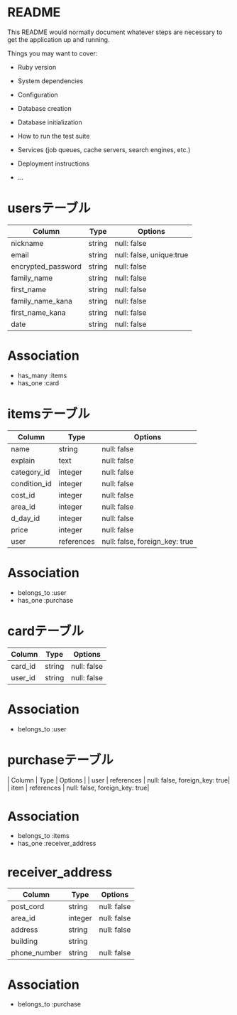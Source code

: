 # README

This README would normally document whatever steps are necessary to get the
application up and running.

Things you may want to cover:

* Ruby version

* System dependencies

* Configuration

* Database creation

* Database initialization

* How to run the test suite

* Services (job queues, cache servers, search engines, etc.)

* Deployment instructions

* ...

# usersテーブル
| Column             | Type   | Options                 |
| ------------------ | ------ | -----------             |
| nickname           | string | null: false             |
| email              | string | null: false, unique:true|
| encrypted_password | string | null: false             |
| family_name        | string | null: false             |
| first_name         | string | null: false             |
| family_name_kana   | string | null: false             |
| first_name_kana    | string | null: false             |
| date               | string | null: false             |

# Association
- has_many :items
- has_one :card

# itemsテーブル
| Column             | Type       | Options                       |
| ------             | ------     | -----------                   |
| name               | string     | null: false                   |
| explain            |  text      | null: false                   |
| category_id        | integer    | null: false                   |
| condition_id       | integer    | null: false                   |
| cost_id            | integer    | null: false                   |
| area_id            | integer    | null: false                   |
| d_day_id           | integer    | null: false                   |
| price              | integer    | null: false                   |
| user               | references | null: false, foreign_key: true|

# Association
- belongs_to :user
- has_one :purchase

# cardテーブル
| Column    | Type   | Options     |
| ------    | ------ | ----------- |
| card_id   | string | null: false |
| user_id   | string | null: false |

# Association
- belongs_to :user

# purchaseテーブル
| Column       | Type       | Options                       |
| user         | references | null: false, foreign_key: true|
| item         | references | null: false, foreign_key: true|

# Association
- belongs_to :items
- has_one :receiver_address

# receiver_address
| Column       | Type       | Options                       |
| ------       | ------     | -----------                   |
| post_cord    | string     | null: false                   |
| area_id      | integer    | null: false                   |
| address      | string     | null: false                   |
| building     | string     |                               |
| phone_number | string     | null: false                   |

# Association
- belongs_to :purchase